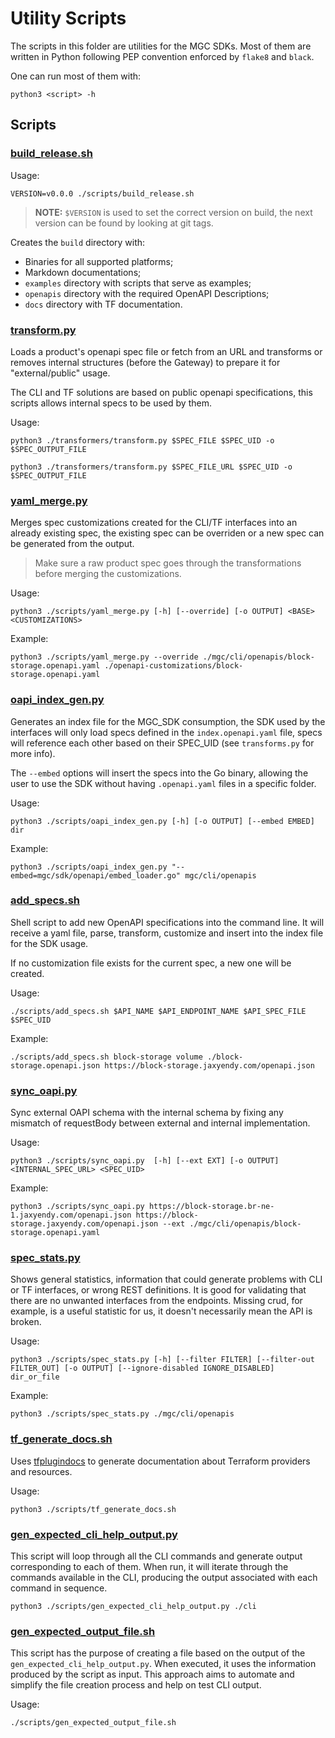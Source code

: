 # Utility Scripts

The scripts in this folder are utilities for the MGC SDKs. Most of them are written in
Python following PEP convention enforced by `flake8` and `black`.

One can run most of them with:

```shell
python3 <script> -h
```

## Scripts

### [build_release.sh](./build_release.sh)

Usage:

```shell
VERSION=v0.0.0 ./scripts/build_release.sh
```
> **NOTE:**
>`$VERSION` is used to set the correct version on build, the next version can be found by looking at git tags.

Creates the `build` directory with:

- Binaries for all supported platforms;
- Markdown documentations;
- `examples` directory with scripts that serve as examples;
- `openapis` directory with the required OpenAPI Descriptions;
- `docs` directory with TF documentation.

### [transform.py](./transformers/transform.py)

Loads a product's openapi spec file or fetch from an URL and transforms or
removes internal structures (before the Gateway) to prepare it for
"external/public" usage.

The CLI and TF solutions are based on public openapi specifications, this
scripts allows internal specs to be used by them.

Usage:

```shell
python3 ./transformers/transform.py $SPEC_FILE $SPEC_UID -o $SPEC_OUTPUT_FILE
```

```shell
python3 ./transformers/transform.py $SPEC_FILE_URL $SPEC_UID -o $SPEC_OUTPUT_FILE
```

### [yaml_merge.py](./yaml_merge.py)

Merges spec customizations created for the CLI/TF interfaces into an already
existing spec, the existing spec can be overriden or a new spec can be generated
from the output.

> Make sure a raw product spec goes through the transformations before merging
the customizations.

Usage:

```shell
python3 ./scripts/yaml_merge.py [-h] [--override] [-o OUTPUT] <BASE> <CUSTOMIZATIONS>
```

Example:

```shell
python3 ./scripts/yaml_merge.py --override ./mgc/cli/openapis/block-storage.openapi.yaml ./openapi-customizations/block-storage.openapi.yaml
```

### [oapi_index_gen.py](./oapi_index_gen.py)

Generates an index file for the MGC_SDK consumption, the SDK used by the
interfaces will only load specs defined in the `index.openapi.yaml` file, specs will
reference each other based on their SPEC_UID (see `transforms.py` for more info).

The `--embed` options will insert the specs into the Go binary, allowing the
user to use the SDK without having `.openapi.yaml` files in a specific folder.

Usage:

```shell
python3 ./scripts/oapi_index_gen.py [-h] [-o OUTPUT] [--embed EMBED] dir
```

Example:

```shell
python3 ./scripts/oapi_index_gen.py "--embed=mgc/sdk/openapi/embed_loader.go" mgc/cli/openapis
```

### [add_specs.sh](./add_specs.sh)

Shell script to add new OpenAPI specifications into the command line. It will
receive a yaml file, parse, transform, customize and insert into the index file
for the SDK usage.

If no customization file exists for the current spec, a new one will be created.

Usage:

```shell
./scripts/add_specs.sh $API_NAME $API_ENDPOINT_NAME $API_SPEC_FILE $SPEC_UID
```

Example:

```shell
./scripts/add_specs.sh block-storage volume ./block-storage.openapi.json https://block-storage.jaxyendy.com/openapi.json
```

### [sync_oapi.py](./sync_oapi.py)

Sync external OAPI schema with the internal schema by fixing any mismatch of
requestBody between external and internal implementation.

Usage:

```shell
python3 ./scripts/sync_oapi.py  [-h] [--ext EXT] [-o OUTPUT] <INTERNAL_SPEC_URL> <SPEC_UID>
```
Example:

```shell
python3 ./scripts/sync_oapi.py https://block-storage.br-ne-1.jaxyendy.com/openapi.json https://block-storage.jaxyendy.com/openapi.json --ext ./mgc/cli/openapis/block-storage.openapi.yaml
```

### [spec_stats.py](./spec_stats.py)

Shows general statistics, information that could generate problems with CLI or TF interfaces, or wrong REST definitions. It is good for validating that there are no unwanted interfaces from the endpoints. Missing crud, for example, is a useful statistic for us, it doesn't necessarily mean the API is broken.

Usage:

```shell
python3 ./scripts/spec_stats.py [-h] [--filter FILTER] [--filter-out FILTER_OUT] [-o OUTPUT] [--ignore-disabled IGNORE_DISABLED] dir_or_file
```

Example:

```shell
python3 ./scripts/spec_stats.py ./mgc/cli/openapis
```

### [tf_generate_docs.sh](./tf_generate_docs.sh)

Uses [tfplugindocs](https://github.com/hashicorp/terraform-plugin-docs#terraform-plugin-docs) to generate documentation about Terraform providers and resources.

Usage:

```shell
python3 ./scripts/tf_generate_docs.sh
```

### [gen_expected_cli_help_output.py](./gen_expected_cli_help_output.py)

This script will loop through all the CLI commands and generate output corresponding to each of them. When run, it will iterate through the commands available in the CLI, producing the output associated with each command in sequence.

```shell
python3 ./scripts/gen_expected_cli_help_output.py ./cli
```

### [gen_expected_output_file.sh](./gen_expected_output_file.sh)

This script has the purpose of creating a file based on the output of the `gen_expected_cli_help_output.py`. When executed, it uses the information produced by the script as input. This approach aims to automate and simplify the file creation process and help on test CLI output.

Usage:

```shell
./scripts/gen_expected_output_file.sh
```

